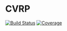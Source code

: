 # CVRP

[![Build Status](https://github.com/anmol1104/CVRP.jl/actions/workflows/CI.yml/badge.svg?branch=master)](https://github.com/anmol1104/CVRP.jl/actions/workflows/CI.yml?query=branch%3Amaster)
[![Coverage](https://codecov.io/gh/anmol1104/CVRP.jl/branch/master/graph/badge.svg)](https://codecov.io/gh/anmol1104/CVRP.jl)
